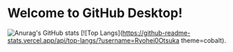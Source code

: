 # Welcome to GitHub Desktop!

![Anurag's GitHub stats](https://github-readme-stats.vercel.app/api?username=Ryohei0Otsuka&show_icons=true&theme=cobalt)
[![Top Langs](https://github-readme-stats.vercel.app/api/top-langs/?username=Ryohei0Otsuka theme=cobalt).
